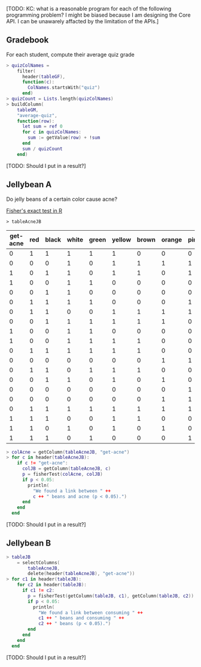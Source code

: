 [TODO: KC: what is a reasonable program for each of the following programming problem? I might be biased because I am designing the Core API. I can be unawarely affacted by the limitation of the APIs.]

## Gradebook

For each student, compute their average quiz grade 

```lua
> quizColNames = 
    filter(
      header(tableGF),
      function(c):
        ColNames.startsWith("quiz")
      end)
> quizCount = Lists.length(quizColNames)
> buildColumn(
    tableGM,
    "average-quiz",
    function(row):
      let sum = ref 0
      for c in quizColNames:
        sum := getValue(row) + !sum
      end
      sum / quizCount
    end)
```
[TODO: Should I put in a result?]


## Jellybean A

Do jelly beans of a certain color cause acne?

[Fisher's exact test in R](https://stat.ethz.ch/R-manual/R-devel/library/stats/html/fisher.test.html)

```
> tableAcneJB
```

| get-acne | red | black | white | green | yellow | brown | orange | pink | purple |
| -------- | --- | ----- | ----- | ----- | ------ | ----- | ------ | ---- | ------ |
| 0        | 1   | 1     | 1     | 1     | 1      | 0     | 0      | 0    | 1      |
| 0        | 0   | 0     | 1     | 0     | 1      | 1     | 1      | 1    | 0      |
| 1        | 0   | 1     | 1     | 0     | 1      | 1     | 0      | 1    | 0      |
| 1        | 0   | 0     | 1     | 1     | 0      | 0     | 0      | 0    | 0      |
| 0        | 0   | 1     | 1     | 0     | 0      | 0     | 0      | 0    | 0      |
| 0        | 1   | 1     | 1     | 1     | 0      | 0     | 0      | 1    | 1      |
| 0        | 1   | 1     | 0     | 0     | 1      | 1     | 1      | 1    | 1      |
| 0        | 0   | 1     | 1     | 1     | 1      | 1     | 1      | 0    | 0      |
| 1        | 0   | 0     | 1     | 1     | 0      | 0     | 0      | 0    | 0      |
| 1        | 0   | 0     | 1     | 1     | 1      | 1     | 0      | 0    | 1      |
| 0        | 1   | 1     | 1     | 1     | 1      | 1     | 0      | 0    | 1      |
| 0        | 0   | 0     | 0     | 0     | 0      | 0     | 1      | 1    | 0      |
| 0        | 1   | 1     | 0     | 1     | 1      | 1     | 0      | 0    | 0      |
| 0        | 0   | 1     | 1     | 0     | 1      | 0     | 1      | 0    | 0      |
| 0        | 0   | 0     | 0     | 0     | 0      | 0     | 0      | 1    | 1      |
| 0        | 0   | 0     | 0     | 0     | 0      | 0     | 1      | 1    | 0      |
| 0        | 1   | 1     | 1     | 1     | 1      | 1     | 1      | 1    | 0      |
| 1        | 1   | 1     | 0     | 0     | 1      | 1     | 0      | 0    | 1      |
| 1        | 1   | 0     | 1     | 0     | 1      | 0     | 1      | 0    | 0      |
| 1        | 1   | 1     | 0     | 1     | 0      | 0     | 0      | 1    | 1      |

```lua
> colAcne = getColumn(tableAcneJB, "get-acne")
> for c in header(tableAcneJB):
    if c != "get-acne":
      colJB = getColumn(tableAcneJB, c)
      p = fisherTest(colAcne, colJB)
      if p < 0.05:
        println(
          "We found a link between " ++ 
          c ++ " beans and acne (p < 0.05).")
      end
    end
  end
```

[TODO: Should I put in a result?]

## Jellybean B

```lua
> tableJB
    = selectColumns(
        tableAcneJB,
        delete(header(tableAcneJB), "get-acne"))
> for c1 in header(tableJB):
    for c2 in header(tableJB):
      if c1 != c2:
        p = fisherTest(getColumn(tableJB, c1), getColumn(tableJB, c2))
        if p < 0.05:
          println(
            "We found a link between consuming " ++ 
            c1 ++ " beans and consuming " ++ 
            c2 ++ " beans (p < 0.05).")
        end
      end
    end
  end
```

[TODO: Should I put in a result?]

